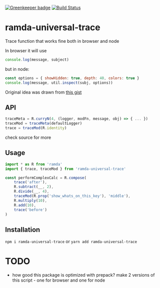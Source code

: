 [![Greenkeeper badge](https://badges.greenkeeper.io/BjornMelgaard/ramda-universal-trace.svg)](https://greenkeeper.io/)
[![Build Status](https://travis-ci.org/BjornMelgaard/ramda-universal-trace.svg?branch=master)](https://travis-ci.org/BjornMelgaard/ramda-universal-trace)

# ramda-universal-trace
Trace function that works fine both in browser and node

In browser it will use
```js
console.log(message, subject)
```

but in node:
```js
const options = { showHidden: true, depth: 40, colors: true }
console.log(message, util.inspect(subj, options))
```

Original idea was drawn from [this gist](https://gist.github.com/jaysoo/7b1298bcc98ef9ac71e6dd0383a07dc3)

## API
```js
traceMeta = R.curryN(4, (logger, modFn, message, obj) => { ... })
traceMod = traceMeta(defaultLogger)
trace = traceMod(R.identity)
```

check source for more

## Usage

```js
import * as R from 'ramda'
import { trace, traceMod } from 'ramda-universal-trace'

const performComplexCalc = R.compose(
    trace('after'),
    R.subtract(__, 2),
    R.divide(__, 4),
    traceMod(R.prop('show_whats_on_this_key'), 'middle'),
    R.multiply(10),
    R.add(10),
    trace('before')
)
```

## Installation
`npm i ramda-universal-trace` or `yarn add ramda-universal-trace`

# TODO
- how good this package is optimized with prepack? make 2 versions of this script - one for browser and one for node
